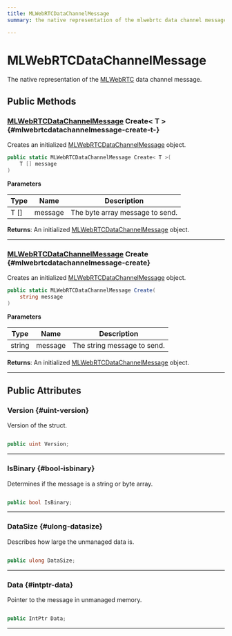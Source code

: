 ```yaml
---
title: MLWebRTCDataChannelMessage
summary: the native representation of the mlwebrtc data channel message. 

---
```


# MLWebRTCDataChannelMessage




The native representation of the [MLWebRTC](/unity-api/api/UnityEngine.XR.MagicLeap/MLWebRTC/UnityEngine.XR.MagicLeap.MLWebRTC.md) data channel message.   





## Public Methods

### [MLWebRTCDataChannelMessage](/unity-api/api/UnityEngine.XR.MagicLeap/MLWebRTC/DataChannel/NativeBindings/UnityEngine.XR.MagicLeap.MLWebRTC.DataChannel.NativeBindings.MLWebRTCDataChannelMessage.md) Create< T > {#mlwebrtcdatachannelmessage-create-t-}

Creates an initialized [MLWebRTCDataChannelMessage](/unity-api/api/UnityEngine.XR.MagicLeap/MLWebRTC/DataChannel/NativeBindings/UnityEngine.XR.MagicLeap.MLWebRTC.DataChannel.NativeBindings.MLWebRTCDataChannelMessage.md) object. 

```csharp
public static MLWebRTCDataChannelMessage Create< T >(
    T [] message
)
```


**Parameters**

| Type | Name  | Description  | 
|--|--|--|
| T [] |message|The byte array message to send.|






**Returns**: An initialized [MLWebRTCDataChannelMessage](/unity-api/api/UnityEngine.XR.MagicLeap/MLWebRTC/DataChannel/NativeBindings/UnityEngine.XR.MagicLeap.MLWebRTC.DataChannel.NativeBindings.MLWebRTCDataChannelMessage.md) object.



-----------

### [MLWebRTCDataChannelMessage](/unity-api/api/UnityEngine.XR.MagicLeap/MLWebRTC/DataChannel/NativeBindings/UnityEngine.XR.MagicLeap.MLWebRTC.DataChannel.NativeBindings.MLWebRTCDataChannelMessage.md) Create {#mlwebrtcdatachannelmessage-create}

Creates an initialized [MLWebRTCDataChannelMessage](/unity-api/api/UnityEngine.XR.MagicLeap/MLWebRTC/DataChannel/NativeBindings/UnityEngine.XR.MagicLeap.MLWebRTC.DataChannel.NativeBindings.MLWebRTCDataChannelMessage.md) object. 

```csharp
public static MLWebRTCDataChannelMessage Create(
    string message
)
```


**Parameters**

| Type | Name  | Description  | 
|--|--|--|
| string |message|The string message to send.|






**Returns**: An initialized [MLWebRTCDataChannelMessage](/unity-api/api/UnityEngine.XR.MagicLeap/MLWebRTC/DataChannel/NativeBindings/UnityEngine.XR.MagicLeap.MLWebRTC.DataChannel.NativeBindings.MLWebRTCDataChannelMessage.md) object.



-----------

## Public Attributes

### Version {#uint-version}

Version of the struct. 

```csharp

public uint Version;

```






-----------

### IsBinary {#bool-isbinary}

Determines if the message is a string or byte array. 

```csharp

public bool IsBinary;

```






-----------

### DataSize {#ulong-datasize}

Describes how large the unmanaged data is. 

```csharp

public ulong DataSize;

```






-----------

### Data {#intptr-data}

Pointer to the message in unmanaged memory. 

```csharp

public IntPtr Data;

```






-----------

